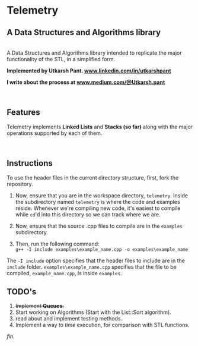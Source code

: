 # Telemetry

## A Data Structures and Algorithms library

<br>
A Data Structures and Algorithms library intended to replicate the major functionality of the STL, in a simplified form. 

**Implemented by Utkarsh Pant. www.linkedin.com/in/utkarshpant**

**I write about the process at www.medium.com/@Utkarsh.pant**

<br>

## Features

Telemetry implements **Linked Lists** and **Stacks (so far)** along with the major operations supported by each of them. 

<br>

## Instructions

To use the header files in the current directory structure, first, fork the repository.

1. Now, ensure that you are in the workspace directory, `telemetry`. Inside the subdirectory named `telemetry` is where the code and examples reside. Whenever we're compiling new code, it's easiest to compile while `cd`'d into this directory so we can track where we are.

2. Now, ensure that the source .cpp files to compile are in the `examples` subdirectory. 

3. Then, run the following command: <br> `g++ -I include examples\example_name.cpp -o examples\example_name`

The `-I include` option specifies that the header files to include are in the `include` folder. `examples\example_name.cpp` specifies that the file to be compiled, `example_name.cpp`, is inside `examples`. 

## TODO's

1. ~~Implement **Queues**.~~
2. Start working on Algorithms (Start with the List::Sort algorithm).
3. read about and implement testing methods. 
4. Implement a way to _time_ execution, for comparison with STL functions.

_fin._
